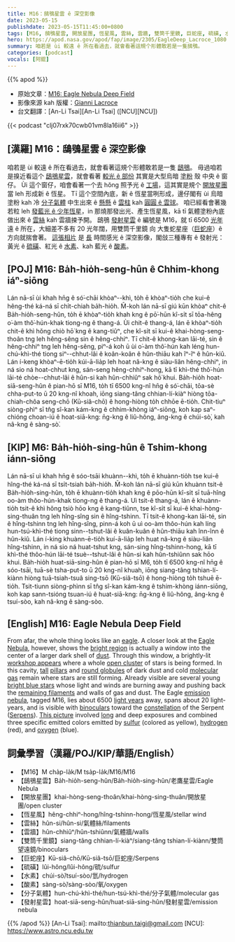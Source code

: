 ```yaml
---
title: M16：鴟鴞星雲 ê 深空影像
date: 2023-05-15
publishdate: 2023-05-15T11:45:00+0800
tags: [M16, 鴟鴞星雲, 開放星團, 恆星風, 雲絲, 雲牆, 雙筒千里鏡, 巨蛇座, 硫磺, 水素, 酸素, 分子氣體, 發射星雲]
hero: https://apod.nasa.gov/apod/fap/image/2305/EagleDeep_Lacroce_1080.jpg
summary: 咱若是 ùi 較遠 ê 所在看過去，就會看著這規个形體敢若是一隻鴟鴞。
categories: [podcast]
vocals: [阿錕]
---
```


{{% apod %}}

- 原始文章：[M16: Eagle Nebula Deep Field](https://apod.nasa.gov/apod/ap230515.html)
- 影像來源 kah 版權：[Gianni Lacroce](https://www.instagram.com/giannilacroce/)
- 台文翻譯：[An-Li Tsai][An-Li Tsai] ([NCU][NCU])

{{< podcast "clj07rxk70cwb01vm8la16ii6" >}}

## [漢羅] M16：鴟鴞星雲 ê 深空影像
咱若是 ùi 較遠 ê 所在看過去，就會看著這規个形體敢若是一隻 [鴟鴞][eagle]。
毋過咱若是搝近看這个 [鴟鴞星雲][Eagle Nebula]，就會看著 [較光 ê 部份][bright region] 其實是大型烏暗 [塗粉][dust] 殼 中央 ê 窗仔。
Ùi 這个窗仔，咱會看著一个去 hŏng 照予光 ê [工場][workshop appears]，這其實是規个 [開放星團][open cluster] 當 leh 形成新 ê 恆星。
Tī 這个空間內底，新 ê 恆星當咧形成，邊仔閣有 ùi 烏暗塗粉 kah 冷 [分子氣體][molecular gas] 中生出來 ê [懸懸][tall] ê [雲柱][pillars] kah [圓圓 ê 雲球][round globules]。
咱已經看會著幾若粒 leh [發藍光 ê 少年恆星][bright blue stars]，in 那燒那發出光、產生恆星風，kā tī 氣體塗粉內底做出來 ê [雲絲][remaining filaments] kah 雲牆捒予開。
鴟鴞 [發射星雲][emission nebula] ê 編號是 M16，就 tī 6500 [光年][light years] 遠 ê 所在，大細差不多有 20 光年闊，用雙筒千里鏡 向 大隻蛇星座（[巨蛇座][Serpens]）ê 方向就揣會著。
[這張相片][This picture] 是 [長][long] 時間感光 ê 深空影像，閣敆三種專有 ê 發射光：黃光 ê [硫磺][sulfur]、紅光 ê [水素][hydrogen]、kah 藍光 ê [酸素][oxygen]。

## [POJ] M16: Ba̍h-hio̍h-seng-hûn ê Chhim-khong iáⁿ-siōng
Lán nā-sī ùi khah hn̄g ê só͘-chāi khòaⁿ--khì, to̍h ē khòaⁿ-tio̍h che kui-ê hêng-thé ká-ná sī chi̍t-chiah ba̍h-hio̍h.
M̄-koh lán nā-sī giú kūn khòaⁿ chit-ê Ba̍h-hio̍h-seng-hûn, to̍h ē khòaⁿ-tio̍h khah kng ê pō͘-hūn kî-si̍t sī tōa-hêng o͘-àm thô͘-hún-khak tiong-ng ê thang-á.
Ùi chit-ê thang-á, lán ē khòaⁿ-tio̍h chit-ê khì hŏng chiò hō͘ kng ê kang-tiûⁿ, che kî-si̍t sī kui-ê khai-hòng-seng-thoân tng leh hêng-sêng sin ê hêng-chhiⁿ.
Tī chit-ê khong-kan lāi-té, sin ê hêng-chhiⁿ tng leh hêng-sêng, piⁿ-á koh ū ùi o͘-àm thô͘-hún kah léng hun-chú-khì-thé tiong siⁿ--chhut-lâi ê koân-koân ê hûn-thiāu kah îⁿ-îⁿ ê hûn-kiû.
Lán í-keng khòaⁿ-ē-tio̍h kúi-ā-lia̍p leh hoat nâ-kng ê siàu-liân hêng-chhiⁿ, in ná sio ná hoat-chhut kng, sán-seng hêng-chhiⁿ-hong, kā tī khì-thé thô͘-hún lāi-té chòe--chhut-lâi ê hûn-si kah hûn-chhiûⁿ sak hō͘ khui.
Ba̍h-hio̍h hoat-siā-seng-hûn ê pian-hō sī M16, to̍h tī 6500 kng-nî hn̄g ê só͘-chāi, tōa-sè chha-put-to ū 20 kng-nî khoah, iōng siang-tâng chhian-lí-kiàⁿ hiòng tōa-chiah-chôa seng-chō (Kū-siâ-chō) ê hong-hiòng to̍h chhōe ē-tio̍h.
Chit-tiuⁿ siòng-phìⁿ sī tn̂g sî-kan kám-kng ê chhim-khòng iáⁿ-siōng, koh kap saⁿ-chióng choan-iú ê hoat-siā-kng: n̄g-kng ê liû-hông, âng-kng ê chúi-sò͘, kah nâ-kng ê sàng-sò͘.

## [KIP] M6: Ba̍h-hio̍h-sing-hûn ê Tshim-khong iánn-siōng
Lán nā-sī uì khah hn̄g ê sóo-tsāi khuànn--khì, to̍h ē khuànn-tio̍h tse kui-ê hîng-thé ká-ná sī tsi̍t-tsiah ba̍h-hio̍h.
M̄-koh lán nā-sī giú kūn khuànn tsit-ê Ba̍h-hio̍h-sing-hûn, to̍h ē khuànn-tio̍h khah kng ê pōo-hūn kî-si̍t sī tuā-hîng oo-àm thôo-hún-khak tiong-ng ê thang-á.
Uì tsit-ê thang-á, lán ē khuànn-tio̍h tsit-ê khì hŏng tsiò hōo kng ê kang-tiûnn, tse kî-si̍t sī kui-ê khai-hòng-sing-thuân tng leh hîng-sîng sin ê hîng-tshinn.
Tī tsit-ê khong-kan lāi-té, sin ê hîng-tshinn tng leh hîng-sîng, pinn-á koh ū uì oo-àm thôo-hún kah líng hun-tsú-khì-thé tiong sinn--tshut-lâi ê kuân-kuân ê hûn-thiāu kah înn-înn ê hûn-kiû.
Lán í-king khuànn-ē-tio̍h kuí-ā-lia̍p leh huat nâ-kng ê siàu-liân hîng-tshinn, in ná sio ná huat-tshut kng, sán-sing hîng-tshinn-hong, kā tī khì-thé thôo-hún lāi-té tsuè--tshut-lâi ê hûn-si kah hûn-tshiûnn sak hōo khui.
Ba̍h-hio̍h huat-siā-sing-hûn ê pian-hō sī M6, to̍h tī 6500 kng-nî hn̄g ê sóo-tsāi, tuā-sè tsha-put-to ū 20 kng-nî khuah, iōng siang-tâng tshian-lí-kiànn hiòng tuā-tsiah-tsuâ sing-tsō (Kū-siâ-tsō) ê hong-hiòng to̍h tshuē ē-tio̍h.
Tsit-tiunn siòng-phìnn sī tn̂g sî-kan kám-kng ê tshim-khòng iánn-siōng, koh kap sann-tsióng tsuan-iú ê huat-siā-kng: n̄g-kng ê liû-hông, âng-kng ê tsuí-sòo, kah nâ-kng ê sàng-sòo.

## [English] M16: Eagle Nebula Deep Field
From afar, the whole thing looks like an [eagle][eagle].
A closer look at the [Eagle Nebula][Eagle Nebula], however, shows the [bright region][bright region] is actually a window into the center of a larger dark shell of [dust][dust].
Through this window, a brightly-lit [workshop appears] where a whole [open cluster][open cluster] of stars is being formed.
In this cavity, [tall][tall] [pillars][pillars] and [round globules][round globules] of dark dust and cold [molecular gas][molecular gas] remain where stars are still forming.
Already visible are several young [bright blue stars][bright blue stars] whose light and winds are burning away and pushing back the [remaining filaments][remaining filaments] and walls of gas and dust.
The Eagle [emission nebula][emission nebula], tagged M16, lies about 6500 [light years][light years] away, spans about 20 light-years, and is visible with [binoculars][binoculars] toward the [constellation][constellation] of the Serpent ([Serpens][Serpens]).
[This picture][This picture] involved [long][long] and deep exposures and combined three specific emitted colors emitted by [sulfur][sulfur] (colored as yellow), [hydrogen][hydrogen] (red), and [oxygen][oxygen] (blue).

## 詞彙學習（漢羅/POJ/KIP/華語/English）
- 【M16】M cha̍p-la̍k/M tsa̍p-la̍k/M16/M16
- 【鴟鴞星雲】Ba̍h-hio̍h-seng-hûn/Ba̍h-hio̍h-sing-hûn/老鷹星雲/Eagle Nebula
- 【開放星團】khai-hòng-seng-thoân/khai-hòng-sing-thuân/開放星團/open cluster
- 【恆星風】hêng-chhiⁿ-hong/hîng-tshinn-hong/恆星風/stellar wind
- 【雲絲】hûn-si/hûn-si/氣體絲/filaments
- 【雲牆】hûn-chhiûⁿ/hûn-tshiûnn/氣體牆/walls
- 【雙筒千里鏡】siang-tâng chhian-lí-kiàⁿ/siang-tâng tshian-lí-kiànn/雙筒望遠鏡/binoculars
- 【巨蛇座】Kū-siâ-chō/Kū-siâ-tsō/巨蛇座/Serpens
- 【硫磺】lûi-hông/lûi-hông/硫/sulfur
- 【水素】chúi-sò͘/tsuí-sòo/氫/hydrogen
- 【酸素】sàng-sò͘/sàng-sòo/氧/oxygen
- 【分子氣體】hun-chú-khì-thé/hun-tsú-khì-thé/分子氣體/molecular gas
- 【發射星雲】hoat-siā-seng-hûn/huat-siā-sing-hûn/發射星雲/emission nebula

{{% /apod %}}
[An-Li Tsai]: mailto:thianbun.taigi@gmail.com
[NCU]: https://www.astro.ncu.edu.tw

[copyright]: https://apod.nasa.gov/apod/fap/lib/about_apod.html#srapply
[License]: https://creativecommons.org/licenses/by/2.0/

[eagle]:https://www.pbs.org/wnet/nature/eagles-introduction/3089/
[Eagle Nebula]:https://en.wikipedia.org/wiki/Eagle_Nebula
[bright region]:https://noirlab.edu/public/images/noao-02181/
[dust]:https://apod.nasa.gov/apod/ap030706.html
[workshop appears]:https://www.youtube.com/watch?v=rvXIgpIuuxw
[open cluster]:https://apod.nasa.gov/apod/open_clusters.html
[tall]:https://apod.nasa.gov/apod/ap220925.html
[pillars]:https://apod.nasa.gov/apod/ap201206.html
[round globules]:https://apod.nasa.gov/apod/ap081228.html
[molecular gas]:https://apod.nasa.gov/apod/ap230129.html
[bright blue stars]:https://apod.nasa.gov/apod/ap200909.html
[remaining filaments]:https://apod.nasa.gov/apod/ap221020.html
[emission nebula]:https://apod.nasa.gov/apod/emission_nebulae.html
[light years]:https://starchild.gsfc.nasa.gov/docs/StarChild/questions/question19.html
[binoculars]:https://www.explainthatstuff.com/binoculars.html
[constellation]:https://spaceplace.nasa.gov/constellations/en/
[Serpens]:https://chandra.harvard.edu/photo/constellations/serpens.html
[This picture]:https://www.flickr.com/photos/194921065@N03/52874818977/in/pool-apods/
[long]:https://www.thesun.co.uk/wp-content/uploads/2020/02/NINTCHDBPICT000560584900.jpg
[sulfur]:https://en.wikipedia.org/wiki/Sulfur
[hydrogen]:http://www.rsc.org/periodic-table/element/1/hydrogen
[oxygen]:https://www.youtube.com/watch?v=uPK_rSf1WUc
